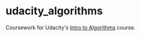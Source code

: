 # udacity_algorithms
Coursework for Udacity's [Intro to Algorithms](https://www.udacity.com/course/intro-to-algorithms--cs215) course.
